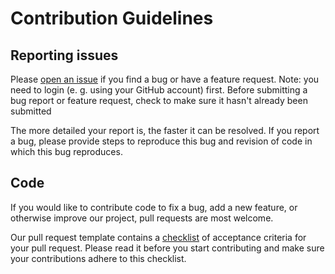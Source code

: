 # Contribution Guidelines

## Reporting issues

Please [open an issue](../../../issues/new/choose) if you find a bug or have a feature request.
Note: you need to login (e. g. using your GitHub account) first.
Before submitting a bug report or feature request, check to make sure it hasn't already been submitted

The more detailed your report is, the faster it can be resolved.
If you report a bug, please provide steps to reproduce this bug and revision of code in which this bug reproduces.

## Code

If you would like to contribute code to fix a bug, add a new feature, or
otherwise improve our project, pull requests are most welcome.

Our pull request template contains a [checklist](./pull_request_template.md#white_check_mark-checklist-for-your-pull-request) of acceptance criteria for your pull request.
Please read it before you start contributing and make sure your contributions adhere to this checklist.
